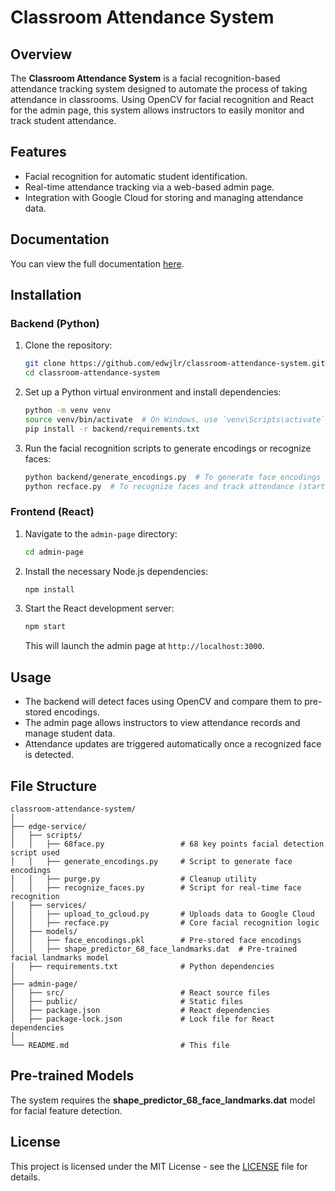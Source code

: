 # Classroom Attendance System

## Overview
The **Classroom Attendance System** is a facial recognition-based attendance tracking system designed to automate the process of taking attendance in classrooms. Using OpenCV for facial recognition and React for the admin page, this system allows instructors to easily monitor and track student attendance.

## Features
- Facial recognition for automatic student identification.
- Real-time attendance tracking via a web-based admin page.
- Integration with Google Cloud for storing and managing attendance data.

## Documentation
You can view the full documentation [here](./Phase%203.pdf).

## Installation

### Backend (Python)
1. Clone the repository:
   ```bash
   git clone https://github.com/edwjlr/classroom-attendance-system.git
   cd classroom-attendance-system
   ```

2. Set up a Python virtual environment and install dependencies:
   ```bash
   python -m venv venv
   source venv/bin/activate  # On Windows, use `venv\Scripts\activate`
   pip install -r backend/requirements.txt
   ```

3. Run the facial recognition scripts to generate encodings or recognize faces:
   ```bash
   python backend/generate_encodings.py  # To generate face encodings if need to
   python recface.py  # To recognize faces and track attendance (start uploading recognized faces to cloud services
   ```

### Frontend (React)
1. Navigate to the `admin-page` directory:
   ```bash
   cd admin-page
   ```

2. Install the necessary Node.js dependencies:
   ```bash
   npm install
   ```

3. Start the React development server:
   ```bash
   npm start
   ```
   This will launch the admin page at `http://localhost:3000`.

## Usage
- The backend will detect faces using OpenCV and compare them to pre-stored encodings.
- The admin page allows instructors to view attendance records and manage student data.
- Attendance updates are triggered automatically once a recognized face is detected.

## File Structure
```
classroom-attendance-system/
│
├── edge-service/
│   ├── scripts/
│   │   ├── 68face.py                 # 68 key points facial detection script used
│   │   ├── generate_encodings.py     # Script to generate face encodings
│   │   ├── purge.py                  # Cleanup utility
│   │   ├── recognize_faces.py        # Script for real-time face recognition
│   ├── services/
│   │   ├── upload_to_gcloud.py       # Uploads data to Google Cloud
│   │   ├── recface.py                # Core facial recognition logic
│   ├── models/
│   │   ├── face_encodings.pkl        # Pre-stored face encodings
│   │   ├── shape_predictor_68_face_landmarks.dat  # Pre-trained facial landmarks model
│   ├── requirements.txt              # Python dependencies
│
├── admin-page/
│   ├── src/                          # React source files
│   ├── public/                       # Static files
│   ├── package.json                  # React dependencies
│   ├── package-lock.json             # Lock file for React dependencies
│
└── README.md                         # This file
```

## Pre-trained Models
The system requires the **shape_predictor_68_face_landmarks.dat** model for facial feature detection.

## License
This project is licensed under the MIT License - see the [LICENSE](./LICENSE) file for details.
